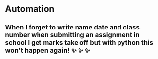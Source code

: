 # Automation
## When I forget to write name date and class number when submitting an assignment in school I get marks take off but with python this won't happen again! ✨ ✨ ✨
